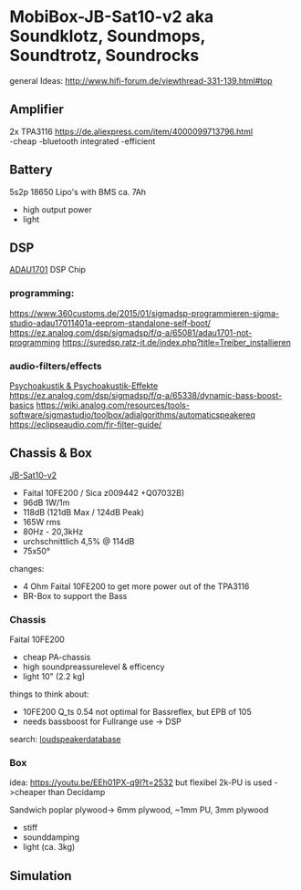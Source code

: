 # MobiBox-JB-Sat10-v2 aka Soundklotz, Soundmops, Soundtrotz, Soundrocks
general Ideas: http://www.hifi-forum.de/viewthread-331-139.html#top

## Amplifier 
2x TPA3116 
https://de.aliexpress.com/item/4000099713796.html  
-cheap
-bluetooth integrated
-efficient

## Battery
5s2p 18650 Lipo's with BMS ca. 7Ah
- high output power
- light

## DSP
[ADAU1701](https://www.analog.com/media/en/technical-documentation/data-sheets/ADAU1701.pdf) DSP Chip  

### programming:  
https://www.360customs.de/2015/01/sigmadsp-programmieren-sigma-studio-adau17011401a-eeprom-standalone-self-boot/  
https://ez.analog.com/dsp/sigmadsp/f/q-a/65081/adau1701-not-programming
https://suredsp.ratz-it.de/index.php?title=Treiber_installieren

### audio-filters/effects
[Psychoakustik & Psychoakustik-Effekte](https://curdt.home.hdm-stuttgart.de/PDF/Psychoakustik_und_Psychoakustik_Effekte.pdf)
https://ez.analog.com/dsp/sigmadsp/f/q-a/65338/dynamic-bass-boost-basics
https://wiki.analog.com/resources/tools-software/sigmastudio/toolbox/adialgorithms/automaticspeakereq
https://eclipseaudio.com/fir-filter-guide/




## Chassis & Box 
[JB-Sat10-v2](https://www.lautsprecherforum.eu/viewtopic.php?t=4907)  
- Faital 10FE200 / Sica z009442 +Q07032B)  
- 96dB 1W/1m  
- 118dB (121dB Max / 124dB Peak) 
- 165W rms  
- 80Hz - 20,3kHz  
- urchschnittlich 4,5% @ 114dB  
- 75x50°

changes:  
- 4 Ohm Faital 10FE200 to get more power out of the TPA3116
- BR-Box to support the Bass

### Chassis 
Faital 10FE200  
- cheap PA-chassis
- high soundpreassurelevel & efficency
- light 10" (2.2 kg)

things to think about:  
- 10FE200 Q_ts 0.54 not optimal for Bassreflex, but EPB of 105  
- needs bassboost for Fullrange use -> DSP

search: [loudspeakerdatabase](http://www.loudspeakerdatabase.com/search/type=Subwoofer,Woofer,Mid_Bass,Mid-range,Full-range/8.0_size_in_12.0/1_z_4/100_pw_500/94.0_spl_118.0/9_fs_70/0.13_qts_0.70/sort=-spl)

### Box

idea: https://youtu.be/EEh01PX-q9I?t=2532 but flexibel 2k-PU is used ->cheaper than Decidamp

Sandwich poplar plywood-> 6mm plywood, ~1mm PU, 3mm plywood  
- stiff
- sounddamping
- light (ca. 3kg)

## Simulation



